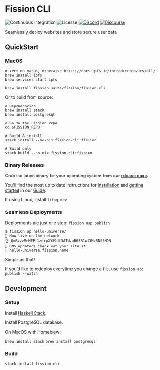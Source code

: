 # Fission CLI

![Continuous Integration](https://github.com/fission-suite/fission/workflows/Continuous%20Integration/badge.svg)
![License](https://img.shields.io/github/license/fission-suite/fission)
[![Discord](https://img.shields.io/discord/478735028319158273.svg)](https://fission.codes/discord)
[![Discourse](https://img.shields.io/discourse/https/talk.fission.codes/topics)](https://talk.fission.codes)

Seamlessly deploy websites and store secure user data

## QuickStart

### MacOS

```shell
# IPFS on MacOS, otherwise https://docs.ipfs.io/introduction/install/
brew install ipfs
brew services start ipfs

brew install fission-suite/fission/fission-cli
```

Or to build from source:

```shell
# Dependencies
brew install stack
brew install postgresql

# Go to the Fission repo
cd $FISSION_REPO

# Build & install
stack install --no-nix fission-cli:fission

# Build only
stack build --no-nix fission-cli:fission
```

### Binary Releases

Grab the latest binary for your operating system from our [release page](https://github.com/fission-suite/fission/releases).

You'll find the most up to date instructions for [installation](https://guide.fission.codes/hosting/installation) and [getting started](https://guide.fission.codes/hosting/getting-started) in our [Guide](https://guide.fission.codes).

If using Linux, install `libpq-dev`

### Seamless Deployments
Deployments are just one step: `fission app publish`


```
$ fission up hello-universe/
🚀 Now live on the network
👌 QmRVvvMeMEPi1zerpXYH9df3ATdzuB63R1wf3Mz5NS5HQN
📝 DNS updated! Check out your site at:
🔗 hello-universe.fission.name
```

Simple as that!

If you'd like to redeploy everytime you change a file, use `fission app publish --watch`

## Development

### Setup

Install [Haskell Stack](https://docs.haskellstack.org/en/stable/README/#how-to-install).

Install PostgreSQL database.

On MacOS with Homebrew:

`brew install stack`
`brew install postgresql`

### Build

``` shell
stack install fission-cli
```
